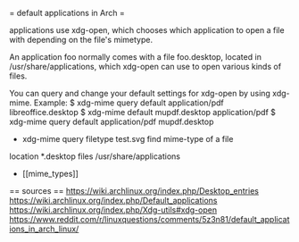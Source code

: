 = default applications in Arch =

applications use xdg-open, which chooses which application to open a file with depending on the file's mimetype.


An application foo normally comes with a file foo.desktop, located in /usr/share/applications, which xdg-open can use to open various kinds of files.


You can query and change your default settings for xdg-open by using xdg-mime. Example:
$ xdg-mime query default application/pdf
libreoffice.desktop
$ xdg-mime default mupdf.desktop application/pdf
$ xdg-mime query default application/pdf
mupdf.desktop

* xdg-mime query filetype test.svg
find mime-type of a file


location *.desktop files
/usr/share/applications


* [[mime_types]]

== sources ==
https://wiki.archlinux.org/index.php/Desktop_entries
https://wiki.archlinux.org/index.php/Default_applications
https://wiki.archlinux.org/index.php/Xdg-utils#xdg-open
https://www.reddit.com/r/linuxquestions/comments/5z3n81/default_applications_in_arch_linux/



